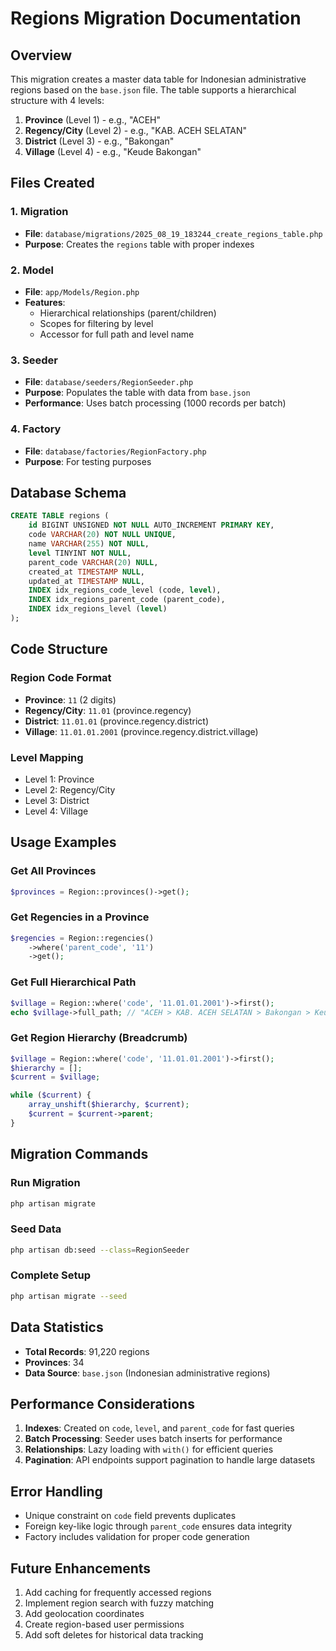# Regions Migration Documentation

## Overview
This migration creates a master data table for Indonesian administrative regions based on the `base.json` file. The table supports a hierarchical structure with 4 levels:

1. **Province** (Level 1) - e.g., "ACEH"
2. **Regency/City** (Level 2) - e.g., "KAB. ACEH SELATAN"
3. **District** (Level 3) - e.g., "Bakongan"
4. **Village** (Level 4) - e.g., "Keude Bakongan"

## Files Created

### 1. Migration
- **File**: `database/migrations/2025_08_19_183244_create_regions_table.php`
- **Purpose**: Creates the `regions` table with proper indexes

### 2. Model
- **File**: `app/Models/Region.php`
- **Features**:
  - Hierarchical relationships (parent/children)
  - Scopes for filtering by level
  - Accessor for full path and level name

### 3. Seeder
- **File**: `database/seeders/RegionSeeder.php`
- **Purpose**: Populates the table with data from `base.json`
- **Performance**: Uses batch processing (1000 records per batch)

### 4. Factory
- **File**: `database/factories/RegionFactory.php`
- **Purpose**: For testing purposes

## Database Schema

```sql
CREATE TABLE regions (
    id BIGINT UNSIGNED NOT NULL AUTO_INCREMENT PRIMARY KEY,
    code VARCHAR(20) NOT NULL UNIQUE,
    name VARCHAR(255) NOT NULL,
    level TINYINT NOT NULL,
    parent_code VARCHAR(20) NULL,
    created_at TIMESTAMP NULL,
    updated_at TIMESTAMP NULL,
    INDEX idx_regions_code_level (code, level),
    INDEX idx_regions_parent_code (parent_code),
    INDEX idx_regions_level (level)
);
```

## Code Structure

### Region Code Format
- **Province**: `11` (2 digits)
- **Regency/City**: `11.01` (province.regency)
- **District**: `11.01.01` (province.regency.district)
- **Village**: `11.01.01.2001` (province.regency.district.village)

### Level Mapping
- Level 1: Province
- Level 2: Regency/City
- Level 3: District
- Level 4: Village

## Usage Examples

### Get All Provinces
```php
$provinces = Region::provinces()->get();
```

### Get Regencies in a Province
```php
$regencies = Region::regencies()
    ->where('parent_code', '11')
    ->get();
```

### Get Full Hierarchical Path
```php
$village = Region::where('code', '11.01.01.2001')->first();
echo $village->full_path; // "ACEH > KAB. ACEH SELATAN > Bakongan > Keude Bakongan"
```

### Get Region Hierarchy (Breadcrumb)
```php
$village = Region::where('code', '11.01.01.2001')->first();
$hierarchy = [];
$current = $village;

while ($current) {
    array_unshift($hierarchy, $current);
    $current = $current->parent;
}
```

## Migration Commands

### Run Migration
```bash
php artisan migrate
```

### Seed Data
```bash
php artisan db:seed --class=RegionSeeder
```

### Complete Setup
```bash
php artisan migrate --seed
```

## Data Statistics
- **Total Records**: 91,220 regions
- **Provinces**: 34
- **Data Source**: `base.json` (Indonesian administrative regions)

## Performance Considerations
1. **Indexes**: Created on `code`, `level`, and `parent_code` for fast queries
2. **Batch Processing**: Seeder uses batch inserts for performance
3. **Relationships**: Lazy loading with `with()` for efficient queries
4. **Pagination**: API endpoints support pagination to handle large datasets

## Error Handling
- Unique constraint on `code` field prevents duplicates
- Foreign key-like logic through `parent_code` ensures data integrity
- Factory includes validation for proper code generation

## Future Enhancements
1. Add caching for frequently accessed regions
2. Implement region search with fuzzy matching
3. Add geolocation coordinates
4. Create region-based user permissions
5. Add soft deletes for historical data tracking
